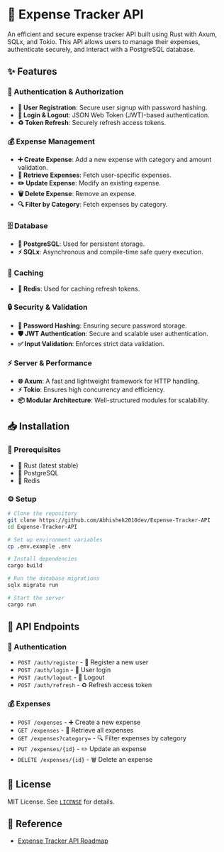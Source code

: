 # 🏦 Expense Tracker API

An efficient and secure expense tracker API built using Rust with Axum, SQLx, and Tokio. This API allows users to manage their expenses, authenticate securely, and interact with a PostgreSQL database.

## ✨ Features

### 🔐 Authentication & Authorization
- **📝 User Registration**: Secure user signup with password hashing.
- **🔑 Login & Logout**: JSON Web Token (JWT)-based authentication.
- **♻️ Token Refresh**: Securely refresh access tokens.

### 💰 Expense Management
- **➕ Create Expense**: Add a new expense with category and amount validation.
- **📂 Retrieve Expenses**: Fetch user-specific expenses.
- **✏️ Update Expense**: Modify an existing expense.
- **🗑️ Delete Expense**: Remove an expense.
- **🔍 Filter by Category**: Fetch expenses by category.

### 🗄️ Database
- **🐘 PostgreSQL**: Used for persistent storage.
- **⚡ SQLx**: Asynchronous and compile-time safe query execution.

### 🚀 Caching
- **🛑 Redis**: Used for caching refresh tokens.

### 🔒 Security & Validation
- **🔐 Password Hashing**: Ensuring secure password storage.
- **🛡️ JWT Authentication**: Secure and scalable user authentication.
- **✅ Input Validation**: Enforces strict data validation.

### ⚡ Server & Performance
- **🌐 Axum**: A fast and lightweight framework for HTTP handling.
- **⚡ Tokio**: Ensures high concurrency and efficiency.
- **📦 Modular Architecture**: Well-structured modules for scalability.

## 📥 Installation

### 📌 Prerequisites
- 🦀 Rust (latest stable)
- 🐘 PostgreSQL
- 🛑 Redis

### ⚙️ Setup
```sh
# Clone the repository
git clone https://github.com/Abhishek2010dev/Expense-Tracker-API
cd Expense-Tracker-API

# Set up environment variables
cp .env.example .env

# Install dependencies
cargo build

# Run the database migrations
sqlx migrate run

# Start the server
cargo run
```

## 📌 API Endpoints

### 🔐 Authentication
- `POST /auth/register` - 📝 Register a new user
- `POST /auth/login` - 🔑 User login
- `POST /auth/logout` - 🚪 Logout
- `POST /auth/refresh` - ♻️ Refresh access token

### 💰 Expenses
- `POST /expenses` - ➕ Create a new expense
- `GET /expenses` - 📂 Retrieve all expenses
- `GET /expenses?category=` - 🔍 Filter expenses by category
- `PUT /expenses/{id}` - ✏️ Update an expense
- `DELETE /expenses/{id}` - 🗑️ Delete an expense

## 📜 License

MIT License. See [`LICENSE`](./LICENSE) for details.

## 📌 Reference
- [Expense Tracker API Roadmap](https://roadmap.sh/projects/expense-tracker-api)

